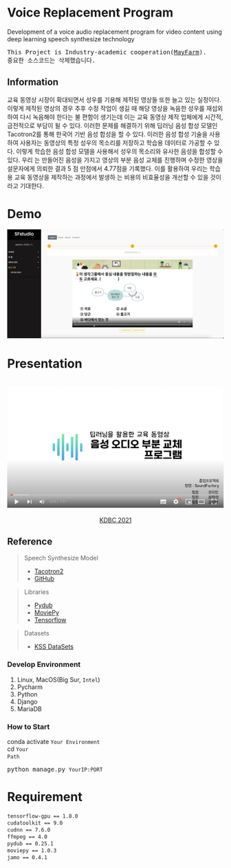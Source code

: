 # Voice Replacement Program
Development of a voice audio replacement program for video content using deep learning speech synthesize technology
<br>
<pre>
This Project is Industry-academic cooperation(<a href="http://www.mayfarm.co.kr/">MayFarm</a>).
중요한 소스코드는 삭제했습니다.
</pre>

## Information
교육 동영상 시장이 확대되면서 성우를 기용해 제작된 영상들 또한 늘고 있는 실정이다. 이렇게 제작된 영상의 경우 추후 수정 작업이 생길 때 해당 영상을 녹음한 성우를 재섭외하여 다시 녹음해야 한다는 불 편함이 생기는데 이는 교육 동영상 제작 업체에게 시간적, 금전적으로 부담이 될 수 있다. 이러한 문제를 해결하기 위해 딥러닝 음성 합성 모델인 Tacotron2를 통해 한국어 기반 음성 합성을 할 수 있다. 이러한 음성 합성 기술을 사용하여 사용자는 동영상의 특정 성우의 목소리를 저장하고 학습용 데이터로 가공할 수 있다. 이렇게 학습한 음성 합성 모델을 사용해서 성우의 목소리와 유사한 음성을 합성할 수 있다. 우리 는 만들어진 음성을 가지고 영상의 부분 음성 교체를 진행하며 수정한 영상을 설문자에게 의뢰한 결과 5 점 만점에서 4.77점을 기록했다. 이를 활용하여 우리는 학습용 교육 동영상을 제작하는 과정에서 발생하 는 비용의 비효율성을 개선할 수 있을 것이라고 기대한다.

# Demo
<p align="center">
    <a href="https://www.youtube.com/watch?v=j9sf0PhwcJY" target="_blank">
        <img src="./assets/image/main.png" alt="demo image">
    </a>
</p>

# Presentation
<p align="center">
    <br>
    <a href="https://youtu.be/BUBGVy67n48" target="_blank">
        <img src='./assets/image/pre.png' alt="presentation">
    </a>
    <br><br>
    <a href="https://dbsociety.kr/kdbc/kdbc2021/program.html" target="_blank">KDBC 2021</a>
</p>

## Reference
> Speech Synthesize Model
> - <a href="https://arxiv.org/abs/1712.05884" target="_blank">Tacotron2</a>
> - <a href="https://github.com/hccho2/Tacotron2-Wavenet-Korean-TTS" target="_black">GitHub</a>

> Libraries<br>
> - <a href="https://github.com/jiaaro/pydub" target="_blank">Pydub</a><br>
> - <a href="https://github.com/Zulko/moviepy" target="_blank">MoviePy</a>
> - <a href="https://www.tensorflow.org/" target="_blank">Tensorflow</a>

> Datasets<br>
> - <a href="https://www.kaggle.com/bryanpark/korean-single-speaker-speech-dataset" target="_blank">KSS DataSets</a>

### Develop Environment
1. Linux, MacOS(Big Sur, <code>Intel</code>)
2. Pycharm
3. Python
4. Django
5. MariaDB

### How to Start
conda activate <code>Your Environment</code><br>
cd <code>Your Path</code></br>
<pre>
python manage.py <code>YourIP:PORT</code>
</pre>

# Requirement
<pre>
<code>tensorflow-gpu == 1.8.0</code>
<code>cudatoolkit == 9.0</code>
<code>cudnn == 7.6.0</code>
<code>ffmpeg == 4.0</code>
<code>pydub == 0.25.1</code>
<code>moviepy == 1.0.3</code>
<code>jamo == 0.4.1</code>
</pre>
